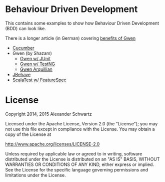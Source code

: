 Behaviour Driven Development
===============

This contains some examples to show how Behaviour Driven Development (BDD) can look like.

There is a longer article (in German) covering [benefits of Gwen](http://www.heise.de/developer/artikel/Gwen-BDD-Framework-fuer-lesbare-und-refaktorisierbare-Tests-in-Java-2520872.html)

  * [Cucumber](cucumber-simple)
  * Gwen (by Shazam)
    * [Gwen w/ JUnit](gwen-calculator-junit)
    * [Gwen w/ TestNG](gwen-calculator-testng)
    * [Gwen Arquillian](gwen-arquillian)
  * [JBehave](jbehave-simple)
  * [ScalaTest w/ FeatureSpec](scalatest-featurespec)

License
====

Copyright 2014, 2015 Alexander Schwartz

Licensed under the Apache License, Version 2.0 (the "License");
you may not use this file except in compliance with the License.
You may obtain a copy of the License at

<http://www.apache.org/licenses/LICENSE-2.0>

Unless required by applicable law or agreed to in writing, software
distributed under the License is distributed on an "AS IS" BASIS,
WITHOUT WARRANTIES OR CONDITIONS OF ANY KIND, either express or implied.
See the License for the specific language governing permissions and
limitations under the License.

